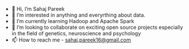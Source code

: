 - 👋 Hi, I’m Sahaj Pareek
- 👀 I’m interested in anything and everyrthing about data.
- 🌱 I’m currently learning Hadoop and Apache Spark
- 💞️ I’m looking to collaborate on exciting open source projects especially in the field of genetics, neuroscience and psychology
- 📫 How to reach me - sahaj.pareek16@gmail.com

<!---
Parker730/Parker730 is a ✨ special ✨ repository because its `README.md` (this file) appears on your GitHub profile.
You can click the Preview link to take a look at your changes.
--->
